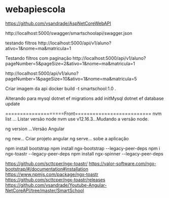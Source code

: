 # webapiescola

https://github.com/vsandrade/AspNetCoreWebAPI

http://localhost:5000/swagger/smartschoolapi/swagger.json



testando filtros
http://localhost:5000/api/v1/aluno?ativo=1&nome=ma&matricula=1

Testando filtros com paginação
http://localhost:5000/api/v1/aluno?pageNumber=5&pageSize=2&ativo=1&nome=ma&matricula=1

http://localhost:5000/api/v1/aluno?pageNumber=1&pageSize=10&ativo=1&nome=ma&matricula=5


Criar imagem da api
docker build -t smartschool:1.0 .


Alterando para mysql
dotnet ef migrations add initMysql
dotnet ef database update


====================Front==========================
nvm list ... Listar versão node
nvm use v12.16.3...Mudando a versão node.

ng version ...Versão Angular

ng new... Criar projeto angular
ng serve... sobe a aplicação


npm install bootstrap
npm install ngx-bootstrap --legacy-peer-deps
npm i ngx-toastr --legacy-peer-deps
npm install ngx-spinner --legacy-peer-deps


https://github.com/scttcper/ngx-toastr/
https://valor-software.com/ngx-bootstrap/#/documentation#installation
https://www.npmjs.com/package/ngx-toastr
https://github.com/scttcper/ngx-toastr/releases
https://github.com/vsandrade/Youtube-Angular-NetCoreAPI/tree/master/SmartSchool
